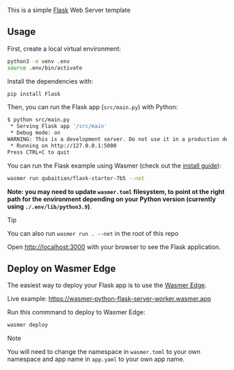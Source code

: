 This is a simple [Flask](https://flask.palletsprojects.com/en/3.0.x/) Web Server template


## Usage

First, create a local virtual environment:

```bash
python3 -m venv .env
source .env/bin/activate
```

Install the dependencies with:

```bash
pip install Flask
```

Then, you can run the Flask app (`src/main.py`) with Python:

```bash
$ python src/main.py
 * Serving Flask app '/src/main'
 * Debug mode: on
WARNING: This is a development server. Do not use it in a production deployment. Use a production WSGI server instead.
 * Running on http://127.0.0.1:5000
Press CTRL+C to quit
```


You can run the Flask example using Wasmer (check out the [install guide](https://docs.wasmer.io/install)):

```bash
wasmer run qubaitian/flask-starter-7b5 --net
```

**Note: you may need to update `wasmer.toml` filesystem, to point ot the right path for the environment depending on your Python version (currently using `./.env/lib/python3.9`)**.

> [!TIP]
> You can also run `wasmer run . --net` in the root of this repo

Open [http://localhost:3000](http://localhost:3000) with your browser to see the Flask application.


## Deploy on Wasmer Edge

The easiest way to deploy your Flask app is to use the [Wasmer Edge](https://wasmer.io/products/edge).

Live example: https://wasmer-python-flask-server-worker.wasmer.app

Run this commmand to deploy to Wasmer Edge:

```bash
wasmer deploy
```

> [!NOTE]
> You will need to change the namespace in `wasmer.toml` to your own namespace and app name in `app.yaml` to your own app name.
